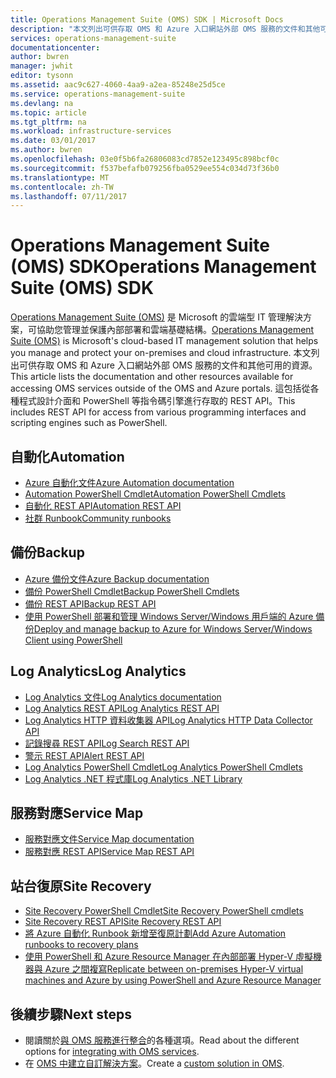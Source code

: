 ```yaml
---
title: Operations Management Suite (OMS) SDK | Microsoft Docs
description: "本文列出可供存取 OMS 和 Azure 入口網站外部 OMS 服務的文件和其他可用的資源。  這包括從各種程式設計介面和 PowerShell 等指令碼引擎進行存取的 REST API"
services: operations-management-suite
documentationcenter: 
author: bwren
manager: jwhit
editor: tysonn
ms.assetid: aac9c627-4060-4aa9-a2ea-85248e25d5ce
ms.service: operations-management-suite
ms.devlang: na
ms.topic: article
ms.tgt_pltfrm: na
ms.workload: infrastructure-services
ms.date: 03/01/2017
ms.author: bwren
ms.openlocfilehash: 03e0f5b6fa26806083cd7852e123495c898bcf0c
ms.sourcegitcommit: f537befafb079256fba0529ee554c034d73f36b0
ms.translationtype: MT
ms.contentlocale: zh-TW
ms.lasthandoff: 07/11/2017
---
```

# <a name="operations-management-suite-oms-sdk"></a><span data-ttu-id="7611f-104">Operations Management Suite (OMS) SDK</span><span class="sxs-lookup"><span data-stu-id="7611f-104">Operations Management Suite (OMS) SDK</span></span>
<span data-ttu-id="7611f-105">[Operations Management Suite (OMS)](operations-management-suite-overview.md) 是 Microsoft 的雲端型 IT 管理解決方案，可協助您管理並保護內部部署和雲端基礎結構。</span><span class="sxs-lookup"><span data-stu-id="7611f-105">[Operations Management Suite (OMS)](operations-management-suite-overview.md) is Microsoft's cloud-based IT management solution that helps you manage and protect your on-premises and cloud infrastructure.</span></span>  <span data-ttu-id="7611f-106">本文列出可供存取 OMS 和 Azure 入口網站外部 OMS 服務的文件和其他可用的資源。</span><span class="sxs-lookup"><span data-stu-id="7611f-106">This article lists the documentation and other resources available for accessing OMS services outside of the OMS and Azure portals.</span></span>  <span data-ttu-id="7611f-107">這包括從各種程式設計介面和 PowerShell 等指令碼引擎進行存取的 REST API。</span><span class="sxs-lookup"><span data-stu-id="7611f-107">This includes REST API for access from various programming interfaces and scripting engines such as PowerShell.</span></span> 

## <a name="automation"></a><span data-ttu-id="7611f-108">自動化</span><span class="sxs-lookup"><span data-stu-id="7611f-108">Automation</span></span>
* [<span data-ttu-id="7611f-109">Azure 自動化文件</span><span class="sxs-lookup"><span data-stu-id="7611f-109">Azure Automation documentation</span></span>](http://azure.microsoft.com/documentation/services/automation)
* [<span data-ttu-id="7611f-110">Automation PowerShell Cmdlet</span><span class="sxs-lookup"><span data-stu-id="7611f-110">Automation PowerShell Cmdlets</span></span>](http://msdn.microsoft.com/library/dn690262.aspx)
* [<span data-ttu-id="7611f-111">自動化 REST API</span><span class="sxs-lookup"><span data-stu-id="7611f-111">Automation REST API</span></span>](http://msdn.microsoft.com/library/mt662285.aspx)
* [<span data-ttu-id="7611f-112">社群 Runbook</span><span class="sxs-lookup"><span data-stu-id="7611f-112">Community runbooks</span></span>](https://gallery.technet.microsoft.com/scriptcenter/site/search?f%5B0%5D.Type=RootCategory&f%5B0%5D.Value=WindowsAzure&f%5B0%5D.Text=Windows%20Azure)

## <a name="backup"></a><span data-ttu-id="7611f-113">備份</span><span class="sxs-lookup"><span data-stu-id="7611f-113">Backup</span></span>
* [<span data-ttu-id="7611f-114">Azure 備份文件</span><span class="sxs-lookup"><span data-stu-id="7611f-114">Azure Backup documentation</span></span>](http://azure.microsoft.com/documentation/services/backup)
* [<span data-ttu-id="7611f-115">備份 PowerShell Cmdlet</span><span class="sxs-lookup"><span data-stu-id="7611f-115">Backup PowerShell Cmdlets</span></span>](https://msdn.microsoft.com/library/mt619253.aspx)
* [<span data-ttu-id="7611f-116">備份 REST API</span><span class="sxs-lookup"><span data-stu-id="7611f-116">Backup REST API</span></span>](https://msdn.microsoft.com/library/azure/mt772375.aspx)
* [<span data-ttu-id="7611f-117">使用 PowerShell 部署和管理 Windows Server/Windows 用戶端的 Azure 備份</span><span class="sxs-lookup"><span data-stu-id="7611f-117">Deploy and manage backup to Azure for Windows Server/Windows Client using PowerShell</span></span>](../backup/backup-client-automation.md)

## <a name="log-analytics"></a><span data-ttu-id="7611f-118">Log Analytics</span><span class="sxs-lookup"><span data-stu-id="7611f-118">Log Analytics</span></span>
* [<span data-ttu-id="7611f-119">Log Analytics 文件</span><span class="sxs-lookup"><span data-stu-id="7611f-119">Log Analytics documentation</span></span>](http://azure.microsoft.com/documentation/services/log-analytics)
* [<span data-ttu-id="7611f-120">Log Analytics REST API</span><span class="sxs-lookup"><span data-stu-id="7611f-120">Log Analytics REST API</span></span>](/rest/api/loganalytics)
* [<span data-ttu-id="7611f-121">Log Analytics HTTP 資料收集器 API</span><span class="sxs-lookup"><span data-stu-id="7611f-121">Log Analytics HTTP Data Collector API</span></span>](../log-analytics/log-analytics-data-collector-api.md)
* [<span data-ttu-id="7611f-122">記錄搜尋 REST API</span><span class="sxs-lookup"><span data-stu-id="7611f-122">Log Search REST  API</span></span>](../log-analytics/log-analytics-log-search-api.md)
* [<span data-ttu-id="7611f-123">警示 REST API</span><span class="sxs-lookup"><span data-stu-id="7611f-123">Alert REST API</span></span>](../log-analytics/log-analytics-api-alerts.md)
* [<span data-ttu-id="7611f-124">Log Analytics PowerShell Cmdlet</span><span class="sxs-lookup"><span data-stu-id="7611f-124">Log Analytics PowerShell Cmdlets</span></span>](https://msdn.microsoft.com/library/mt188224.aspx)
* [<span data-ttu-id="7611f-125">Log Analytics .NET 程式庫</span><span class="sxs-lookup"><span data-stu-id="7611f-125">Log Analytics .NET Library</span></span>](https://www.nuget.org/packages/Microsoft.Azure.Management.OperationalInsights/0.16.0-preview)

## <a name="service-map"></a><span data-ttu-id="7611f-126">服務對應</span><span class="sxs-lookup"><span data-stu-id="7611f-126">Service Map</span></span>
* [<span data-ttu-id="7611f-127">服務對應文件</span><span class="sxs-lookup"><span data-stu-id="7611f-127">Service Map documentation</span></span>](operations-management-suite-service-map.md)
* [<span data-ttu-id="7611f-128">服務對應 REST API</span><span class="sxs-lookup"><span data-stu-id="7611f-128">Service Map REST API</span></span>](https://docs.microsoft.com/rest/api/servicemap/)

## <a name="site-recovery"></a><span data-ttu-id="7611f-129">站台復原</span><span class="sxs-lookup"><span data-stu-id="7611f-129">Site Recovery</span></span>
* [<span data-ttu-id="7611f-130">Site Recovery PowerShell Cmdlet</span><span class="sxs-lookup"><span data-stu-id="7611f-130">Site Recovery PowerShell cmdlets</span></span>](https://msdn.microsoft.com/library/mt637930.aspx)
* [<span data-ttu-id="7611f-131">Site Recovery REST API</span><span class="sxs-lookup"><span data-stu-id="7611f-131">Site Recovery REST API</span></span>](https://msdn.microsoft.com/library/azure/mt750497.aspx)
* [<span data-ttu-id="7611f-132">將 Azure 自動化 Runbook 新增至復原計劃</span><span class="sxs-lookup"><span data-stu-id="7611f-132">Add Azure Automation runbooks to recovery plans</span></span>](../site-recovery/site-recovery-runbook-automation.md)
* [<span data-ttu-id="7611f-133">使用 PowerShell 和 Azure Resource Manager 在內部部署 Hyper-V 虛擬機器與 Azure 之間複寫</span><span class="sxs-lookup"><span data-stu-id="7611f-133">Replicate between on-premises Hyper-V virtual machines and Azure by using PowerShell and Azure Resource Manager</span></span>](../site-recovery/site-recovery-deploy-with-powershell-resource-manager.md)

## <a name="next-steps"></a><span data-ttu-id="7611f-134">後續步驟</span><span class="sxs-lookup"><span data-stu-id="7611f-134">Next steps</span></span>
* <span data-ttu-id="7611f-135">閱讀關於[與 OMS 服務進行整合](operations-management-suite-integration.md)的各種選項。</span><span class="sxs-lookup"><span data-stu-id="7611f-135">Read about the different options for [integrating with OMS services](operations-management-suite-integration.md).</span></span>
* <span data-ttu-id="7611f-136">在 [OMS 中建立自訂解決方案](operations-management-suite-solutions-creating.md)。</span><span class="sxs-lookup"><span data-stu-id="7611f-136">Create a [custom solution in OMS](operations-management-suite-solutions-creating.md).</span></span>

